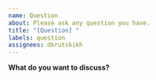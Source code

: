 ```yaml
---
name: Question
about: Please ask any question you have.
title: "[Question] "
labels: question
assignees: dkrutskikh
---
```


<!--
    This template is for asking questions.
-->

**What do you want to discuss?**
